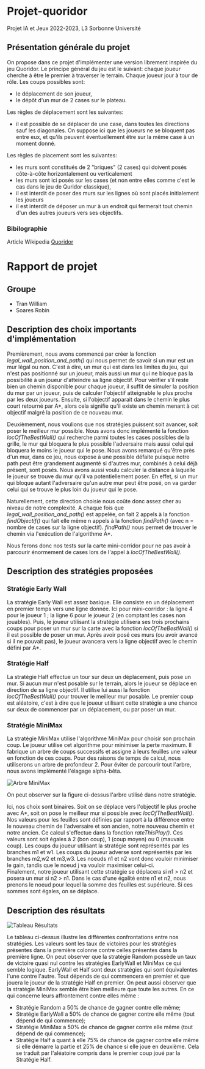 
# Projet-quoridor
Projet IA et Jeux 2022-2023, L3 Sorbonne Université

## Présentation générale du projet

On propose dans ce projet d'implémenter une version librement inspirée du jeu Quoridor.
Le principe général du jeu est le suivant: chaque joueur cherche à être le premier à traverser le terrain.
Chaque joueur jour à tour de rôle. Les coups possibles sont:
* le déplacement de son joueur,
* le dépôt d'un mur de 2 cases sur le plateau.

Les règles de déplacement sont les suivantes:
* il est possible de se déplacer de une case, dans toutes les directions sauf les diagonales. On suppose ici que les joueurs ne se bloquent pas entre eux, et qu'ils peuvent éventuellement être sur la même case à un moment donné.

Les règles de placement sont les suivantes:
* les murs sont constitués de 2 "briques" (2 cases) qui doivent posés côte-à-côte horizontalement ou verticalement
* les murs sont ici posés sur les cases (et non entre elles comme c'est le cas dans le jeu de Quridor classique),
* il est interdit de poser des murs sur les lignes où sont placés initialement les joueurs
* il est interdit de déposer un mur à un endroit qui fermerait tout chemin d'un des autres joueurs vers ses objectifs.

### Bibilographie
Article Wikipedia [Quoridor](https://en.wikipedia.org/wiki/Quoridor)

# Rapport de projet

## Groupe
* Tran William
* Soares Robin

## Description des choix importants d'implémentation

Premièrement, nous avons commencé par créer la fonction *legal_wall_position_and_path()* qui nous permet de savoir si un mur est un mur légal ou non. C'est à dire, un mur qui est dans les limites du jeu, qui n'est pas positionné sur un joueur, mais aussi un mur qui ne bloque pas la possibilité à un joueur d'atteindre sa ligne objectif. Pour vérifier s'il reste bien un chemin disponible pour chaque joueur, il suffit de simuler la position du mur par un joueur, puis de calculer l'objectif atteignable le plus proche par les deux joueurs. Ensuite, si l'objectif apparait dans le chemin le plus court retourné par A*, alors cela signifie qu'il existe un chemin menant à cet objectif malgré la position de ce nouveau mur.  

Deuxièmement, nous voulions que nos stratégies puissent soit avancer, soit poser le meilleur mur possible. Nous avons donc implémenté la fonction *locOfTheBestWall()* qui recherche parmi toutes les cases possibles de la grille, le mur qui bloquera le plus possible l'adversaire mais aussi celui qui bloquera le moins le joueur qui le pose. Nous avons remarqué qu'être près d'un mur, dans ce jeu, nous expose à une possible défaite puisque notre path peut être grandement augmenté si d'autres mur, combinés à celui déjà présent, sont posés. Nous avons aussi voulu calculer la distance à laquelle le joueur se trouve du mur qu'il va potentiellement poser. En effet, si un mur qui bloque autant l'adversaire qu'un autre mur peut être posé, on va garder celui qui se trouve le plus loin du joueur qui le pose.  

Naturellement, cette direction choisie nous coûte donc assez cher au niveau de notre complexité. A chaque fois que *legal_wall_position_and_path()* est appelée, on fait 2 appels à la fonction *findObjectif()* qui fait elle même n appels à la fonction *findPath()* (avec n = nombre de cases sur la ligne objectif). *findPath()* nous permet de trouver le chemin via l'exécution de l'algorithme A*.  

Nous ferons donc nos tests sur la carte mini-corridor pour ne pas avoir à parcourir énormement de cases lors de l'appel à *locOfTheBestWall()*.

## Description des stratégies proposées

### Stratégie Early Wall

La stratégie Early Wall est assez basique. Elle consiste en un déplacement en premier temps vers une ligne donnée. Ici pour mini-corridor : la ligne 4 pour le joueur 1 ; la ligne 6 pour le joueur 2 (en comptant les cases non jouables). Puis, le joueur utilisant la stratégie utilisera ses trois prochains coups pour poser un mur sur la carte avec la fonction *locOfTheBestWall()* si il est possible de poser un mur. Après avoir posé ces murs (ou avoir avancé si il ne pouvait pas), le joueur avancera vers la ligne objectif avec le chemin défini par A*.

### Stratégie Half

La stratégie Half effectue un tour sur deux un déplacement, puis pose un mur. Si aucun mur n'est posable sur le terrain, alors le joueur se déplace en direction de sa ligne objectif. Il utilise lui aussi la fonction *locOfTheBestWall()* pour trouver le meilleur mur posable. Le premier coup est aléatoire, c'est à dire que le joueur utilisant cette stratégie a une chance sur deux de commencer par un déplacement, ou par poser un mur.

### Stratégie MiniMax

La stratégie MiniMax utilise l'algorithme MiniMax pour choisir son prochain coup. Le joueur utilise cet algorithme pour minimiser la perte maximum. Il fabrique un arbre de coups successifs et assigne à leurs feuilles une valeur en fonction de ces coups. Pour des raisons de temps de calcul, nous utiliserons un arbre de profondeur 2. Pour éviter de parcourir tout l'arbre, nous avons implémenté l'élagage alpha-bêta.

![Arbre MiniMax](arbreminimax.png "Arbre MiniMax")

On peut observer sur la figure ci-dessus l'arbre utilisé dans notre stratégie.

Ici, nos choix sont binaires. Soit on se déplace vers l'objectif le plus proche avec A*, soit on pose le meilleur mur si possible avec *locOfTheBestWall()*.
Nos valeurs pour les feuilles sont définies par rapport à la différence entre le nouveau chemin de l'adversaire et son ancien, notre nouveau chemin et notre ancien. Ce calcul s'effectue dans la fonction *rateThisPlay()*. Ces valeurs sont soit égales à 2 (bon coup), 1 (coup moyen) ou 0 (mauvais coup).
Les coups du joueur utilisant la stratégie sont représentés par les branches m1 et w1. Les coups du joueur adverse sont représentés par les branches m2,w2 et m3,w3.
Les noeuds n1 et n2 vont donc vouloir minimiser le gain, tandis que le noeud j va vouloir maximiser celui-ci.  
Finalement, notre joueur utilisant cette stratégie se déplacera si n1 > n2 et posera un mur si n2 > n1.
Dans le cas d'une égalité entre n1 et n2, nous prenons le noeud pour lequel la somme des feuilles est supérieure. Si ces sommes sont égales, on se déplace. 

## Description des résultats

![Tableau Résultats](tabresultat.png "Tableau Résultats")

Le tableau ci-dessus illustre les différentes confrontations entre nos stratégies. Les valeurs sont les taux de victoires pour les stratégies présentes dans la première colonne contre celles présentes dans la première ligne. On peut observer que la stratégie Random possède un taux de victoire quasi nul contre les stratégies EarlyWall et MiniMax ce qui semble logique. EarlyWall et Half sont deux stratégies qui sont équivalentes l'une contre l'autre. Tout dépends de qui commencera en premier et que jouera le joueur de la stratégie Half en premier. On peut aussi observer que la stratégie MiniMax semble être bien meilleure que toute les autres. En ce qui concerne leurs affrontement contre elles même :

- Stratégie Random a 50% de chance de gagner contre elle même;
- Stratégie EarlyWall a 50% de chance de gagner contre elle même (tout dépend de qui commence);
- Stratégie MiniMax a 50% de chance de gagner contre elle même (tout dépend de qui commence);
- Stratégie Half a quant à elle 75% de chance de gagner contre elle même si elle démarre la partie et 25% de chance si elle joue en deuxième. Cela se traduit par l'aléatoire compris dans le premier coup joué par la Stratégie Half.
